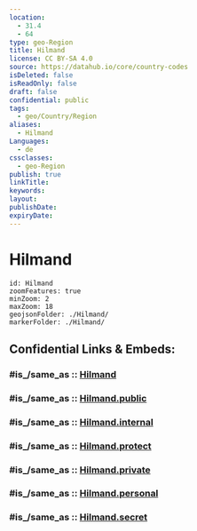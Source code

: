```yaml
---
location:
  - 31.4
  - 64
type: geo-Region
title: Hilmand
license: CC BY-SA 4.0
source: https://datahub.io/core/country-codes
isDeleted: false
isReadOnly: false
draft: false
confidential: public
tags:
  - geo/Country/Region
aliases:
  - Hilmand
Languages:
  - de
cssclasses:
  - geo-Region
publish: true
linkTitle:
keywords:
layout:
publishDate:
expiryDate:
---
```


# Hilmand

```leaflet
id: Hilmand
zoomFeatures: true 
minZoom: 2 
maxZoom: 18
geojsonFolder: ./Hilmand/
markerFolder: ./Hilmand/
```


## Confidential Links & Embeds: 

### #is_/same_as :: [Hilmand](/_Standards/Earth/Continent/Asia/Asia~Central/Afghanistan/provinces~Afghanistan/Hilmand.md) 

### #is_/same_as :: [Hilmand.public](/_public/Earth/Continent/Asia/Asia~Central/Afghanistan/provinces~Afghanistan/Hilmand.public.md) 

### #is_/same_as :: [Hilmand.internal](/_internal/Earth/Continent/Asia/Asia~Central/Afghanistan/provinces~Afghanistan/Hilmand.internal.md) 

### #is_/same_as :: [Hilmand.protect](/_protect/Earth/Continent/Asia/Asia~Central/Afghanistan/provinces~Afghanistan/Hilmand.protect.md) 

### #is_/same_as :: [Hilmand.private](/_private/Earth/Continent/Asia/Asia~Central/Afghanistan/provinces~Afghanistan/Hilmand.private.md) 

### #is_/same_as :: [Hilmand.personal](/_personal/Earth/Continent/Asia/Asia~Central/Afghanistan/provinces~Afghanistan/Hilmand.personal.md) 

### #is_/same_as :: [Hilmand.secret](/_secret/Earth/Continent/Asia/Asia~Central/Afghanistan/provinces~Afghanistan/Hilmand.secret.md)

